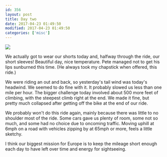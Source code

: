 ```yaml
---
id: 356
layout: post
title: Day two
date: 2017-04-23 01:49:50
modified: 2017-04-23 01:49:50
categories: ['misc']
---
```


[![](https://whitingpt.files.wordpress.com/2017/04/img_20170422_111005574.jpg)](https://whitingpt.files.wordpress.com/2017/04/img_20170422_111005574.jpg)

We actually got to wear our shorts today and, halfway through the ride, our short sleeves! Beautiful day, nice temperature. Pete managed not to get his lips sunburned this time. (He always took my chapstick when offered, this ride.)

We were riding an out and back, so yesterday's tail wind was today's headwind. We seemed to do fine with it. It probably slowed us less than one mile per hour. The bigger challenge today involved about 500 more feet of climbing, with the steepest climb right at the end. We made it fine, but pretty much collapsed after getting off the bike at the end of our ride.

We probably won't do this ride again, mainly because there was little to no shoulder most of the ride. Some cars gave us plenty of room, some not so much, and some had no choice due to oncoming traffic. Moving uphill at 6mph on a road with vehicles zipping by at 65mph or more, feels a little sketchy.

I think our biggest mission for Europe is to keep the mileage short enough each day to have left over time and energy for sightseeing.
